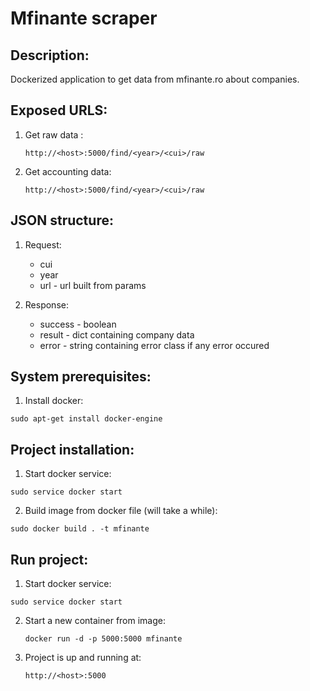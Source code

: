 # Mfinante scraper

Description:
------------

Dockerized application to get data from mfinante.ro about companies.

Exposed URLS:
-------------

1. Get raw data :

    ```
    http://<host>:5000/find/<year>/<cui>/raw 
    ```

2. Get accounting data:
 
    ```
    http://<host>:5000/find/<year>/<cui>/raw
    ```
 
 
JSON structure:
---------------

1. Request:
    * cui 
    * year
    * url - url built from params
    
2. Response:
    * success - boolean
    * result - dict containing company data 
    * error - string containing error class if any error occured
    

System prerequisites:
---------------------

1. Install docker:

  ```
  sudo apt-get install docker-engine
  ```
  

Project installation:
---------------------

1. Start docker service:

  ```
  sudo service docker start
  ```

2. Build image from docker file (will take a while):

  ```
  sudo docker build . -t mfinante
  ```


Run project:
------------

1. Start docker service:

  ```
  sudo service docker start
  ```

2. Start a new container from image:

    ``` 
    docker run -d -p 5000:5000 mfinante    
    ```
    
3. Project is up and running at:

    ```
    http://<host>:5000
    ```
